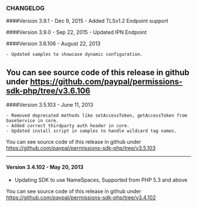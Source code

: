### CHANGELOG

####Version 3.9.1 - Dec 9, 2015
    - Added TLSv1.2 Endpoint support

####Version 3.9.0 - Sep 22, 2015
	- Updated IPN Endpoint

####Version 3.6.106 - August 22, 2013

	- Updated samples to showcase dynamic configuration.

You can see source code of this release in github under https://github.com/paypal/permissions-sdk-php/tree/v3.6.106
--------------------------------------------------------------------------------------------------

####Version 3.5.103 - June 11, 2013

	- Removed deprecated methods like setAccessToken, getAccessToken from baseService in core.
    - Added correct thirdparty auth header in core.
	- Updated install script in samples to handle wildcard tag names.

You can see source code of this release in github under https://github.com/paypal/permissions-sdk-php/tree/v3.5.103

--------------------------------------------------------------------------------------------------

#### Version 3.4.102 - May 20, 2013

   - Updating SDK to use NameSpaces, Supported from PHP 5.3 and above

You can see source code of this release in github under https://github.com/paypal/permissions-sdk-php/tree/v3.4.102
